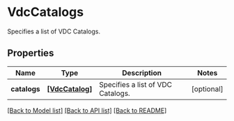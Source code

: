 # VdcCatalogs

Specifies a list of VDC Catalogs.

## Properties
Name | Type | Description | Notes
------------ | ------------- | ------------- | -------------
**catalogs** | [**[VdcCatalog]**](VdcCatalog.md) | Specifies a list of VDC Catalogs. | [optional] 

[[Back to Model list]](../README.md#documentation-for-models) [[Back to API list]](../README.md#documentation-for-api-endpoints) [[Back to README]](../README.md)


